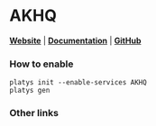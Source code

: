 # AKHQ

**[Website](https://akhq.io/)** | **[Documentation](https://github.com/tchiotludo/akhq#quick-preview)** | **[GitHub](https://github.com/tchiotludo/akhq)**

### How to enable

```
platys init --enable-services AKHQ
platys gen
```

### Other links

